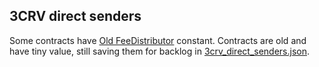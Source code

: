 ## 3CRV direct senders
Some contracts have [Old FeeDistributor](https://etherscan.io/address/0xa464e6dcda8ac41e03616f95f4bc98a13b8922dc#code) constant.
Contracts are old and have tiny value, still saving them for backlog in [3crv_direct_senders.json](3crv_direct_senders.json).
